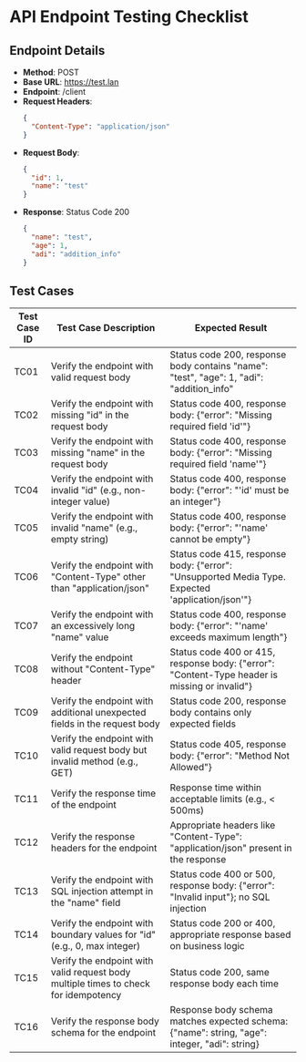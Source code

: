 # API Endpoint Testing Checklist

## Endpoint Details

- **Method**: POST
- **Base URL**: https://test.lan
- **Endpoint**: /client
- **Request Headers**:
  ```json
  {
    "Content-Type": "application/json"
  }
  ```
- **Request Body**:
  ```json
  {
    "id": 1,
    "name": "test"
  }
  ```
- **Response**:
  Status Code 200
  ```json
  {
    "name": "test",
    "age": 1,
    "adi": "addition_info"
  }
  ```

## Test Cases

| Test Case ID | Test Case Description                                                               | Expected Result                                                                                  |
| ------------ | ----------------------------------------------------------------------------------- | ------------------------------------------------------------------------------------------------ |
| TC01         | Verify the endpoint with valid request body                                         | Status code 200, response body contains "name": "test", "age": 1, "adi": "addition_info"         |
| TC02         | Verify the endpoint with missing "id" in the request body                           | Status code 400, response body: {"error": "Missing required field 'id'"}                         |
| TC03         | Verify the endpoint with missing "name" in the request body                         | Status code 400, response body: {"error": "Missing required field 'name'"}                       |
| TC04         | Verify the endpoint with invalid "id" (e.g., non-integer value)                     | Status code 400, response body: {"error": "'id' must be an integer"}                             |
| TC05         | Verify the endpoint with invalid "name" (e.g., empty string)                        | Status code 400, response body: {"error": "'name' cannot be empty"}                              |
| TC06         | Verify the endpoint with "Content-Type" other than "application/json"               | Status code 415, response body: {"error": "Unsupported Media Type. Expected 'application/json'"} |
| TC07         | Verify the endpoint with an excessively long "name" value                           | Status code 400, response body: {"error": "'name' exceeds maximum length"}                       |
| TC08         | Verify the endpoint without "Content-Type" header                                   | Status code 400 or 415, response body: {"error": "Content-Type header is missing or invalid"}    |
| TC09         | Verify the endpoint with additional unexpected fields in the request body           | Status code 200, response body contains only expected fields                                     |
| TC10         | Verify the endpoint with valid request body but invalid method (e.g., GET)          | Status code 405, response body: {"error": "Method Not Allowed"}                                  |
| TC11         | Verify the response time of the endpoint                                            | Response time within acceptable limits (e.g., < 500ms)                                           |
| TC12         | Verify the response headers for the endpoint                                        | Appropriate headers like "Content-Type": "application/json" present in the response              |
| TC13         | Verify the endpoint with SQL injection attempt in the "name" field                  | Status code 400 or 500, response body: {"error": "Invalid input"}; no SQL injection              |
| TC14         | Verify the endpoint with boundary values for "id" (e.g., 0, max integer)            | Status code 200 or 400, appropriate response based on business logic                             |
| TC15         | Verify the endpoint with valid request body multiple times to check for idempotency | Status code 200, same response body each time                                                    |
| TC16         | Verify the response body schema for the endpoint                                    | Response body schema matches expected schema: {"name": string, "age": integer, "adi": string}    |
